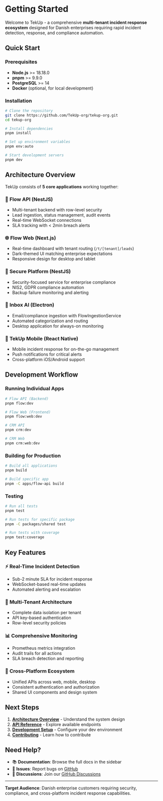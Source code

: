 # Getting Started

Welcome to TekUp - a comprehensive **multi-tenant incident response ecosystem** designed for Danish enterprises requiring rapid incident detection, response, and compliance automation.

## Quick Start

### Prerequisites

- **Node.js** >= 18.18.0
- **pnpm** >= 9.9.0
- **PostgreSQL** >= 14
- **Docker** (optional, for local development)

### Installation

```bash
# Clone the repository
git clone https://github.com/TekUp-org/tekup-org.git
cd tekup-org

# Install dependencies
pnpm install

# Set up environment variables
pnpm env:auto

# Start development servers
pnpm dev
```

## Architecture Overview

TekUp consists of **5 core applications** working together:

### 🚀 **Flow API** (NestJS)
- Multi-tenant backend with row-level security
- Lead ingestion, status management, audit events
- Real-time WebSocket connections
- SLA tracking with < 2min breach alerts

### 🌐 **Flow Web** (Next.js)
- Real-time dashboard with tenant routing (`/t/[tenant]/leads`)
- Dark-themed UI matching enterprise expectations
- Responsive design for desktop and tablet

### 🔐 **Secure Platform** (NestJS)
- Security-focused service for enterprise compliance
- NIS2, GDPR compliance automation
- Backup failure monitoring and alerting

### 📧 **Inbox AI** (Electron)
- Email/compliance ingestion with FlowIngestionService
- Automated categorization and routing
- Desktop application for always-on monitoring

### 📱 **TekUp Mobile** (React Native)
- Mobile incident response for on-the-go management
- Push notifications for critical alerts
- Cross-platform iOS/Android support

## Development Workflow

### Running Individual Apps

```bash
# Flow API (Backend)
pnpm flow:dev

# Flow Web (Frontend)
pnpm flow:web:dev

# CRM API
pnpm crm:dev

# CRM Web
pnpm crm:web:dev
```

### Building for Production

```bash
# Build all applications
pnpm build

# Build specific app
pnpm -C apps/flow-api build
```

### Testing

```bash
# Run all tests
pnpm test

# Run tests for specific package
pnpm -C packages/shared test

# Run tests with coverage
pnpm test:coverage
```

## Key Features

### ⚡ **Real-Time Incident Detection**
- Sub-2 minute SLA for incident response
- WebSocket-based real-time updates
- Automated alerting and escalation

### 🏢 **Multi-Tenant Architecture**
- Complete data isolation per tenant
- API key-based authentication
- Row-level security policies

### 📊 **Comprehensive Monitoring**
- Prometheus metrics integration
- Audit trails for all actions
- SLA breach detection and reporting

### 🔄 **Cross-Platform Ecosystem**
- Unified APIs across web, mobile, desktop
- Consistent authentication and authorization
- Shared UI components and design system

## Next Steps

1. **[Architecture Overview](./architecture.md)** - Understand the system design
2. **[API Reference](/api)** - Explore available endpoints
3. **[Development Setup](./development/setup.md)** - Configure your dev environment
4. **[Contributing](./development/contributing.md)** - Learn how to contribute

## Need Help?

- 📚 **Documentation**: Browse the full docs in the sidebar
- 🐛 **Issues**: Report bugs on [GitHub](https://github.com/TekUp-org/tekup-org/issues)
- 💬 **Discussions**: Join our [GitHub Discussions](https://github.com/TekUp-org/tekup-org/discussions)

---

**Target Audience**: Danish enterprise customers requiring security, compliance, and cross-platform incident response capabilities.
